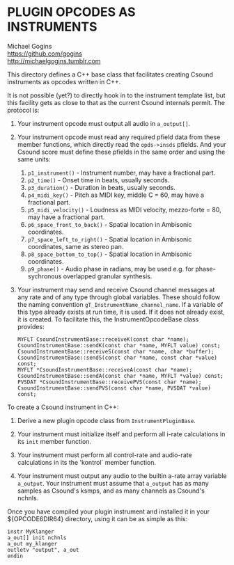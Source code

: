 # PLUGIN OPCODES AS INSTRUMENTS

Michael Gogins<br>
https://github.com/gogins<br>
http://michaelgogins.tumblr.com

This directory defines a C++ base class that facilitates creating Csound 
instruments as opcodes written in C++.

It is not possible (yet?) to directly hook in to the instrument template list, 
but this facility gets as close to that as the current Csound internals 
permit. The protocol is:

1. Your instrument opcode must output all audio in `a_output[]`.
2. Your instrument opcode must read any required pfield data from these member 
functions, which directly read the `opds->insds` pfields. And your Csound score 
must define these pfields in the same order and using the same units:

   1. `p1_instrument()` - Instrument number, may have a fractional part.
   2. `p2_time()` - Onset time in beats, usually seconds.
   2. `p3_duration()` - Duration in beats, usually seconds.
   2. `p4_midi_key()` - Pitch as MIDI key, middle C = 60, may have a fractional part.
   2. `p5_midi_velocity()` - Loudness as MIDI velocity, mezzo-forte = 80, may have a fractional part.
   2. `p6_space_front_to_back()` - Spatial location in Ambisonic coordinates.
   2. `p7_space_left_to_right()` - Spatial location in Ambisonic coordinates, same 
        as stereo pan.
   2.  `p8_space_bottom_to_top()` - Spatial location in Ambisonic coordinates.
   2.  `p9_phase()` - Audio phase in radians, may be used e.g. for 
        phase-sychronous overlapped granular synthesis.
3.  Your instrument may send and receive Csound channel messages at any rate 
    and of any type through global variables. These should follow the naming 
    convention `gT_InstrumentName_channel_name`. If a variable of this type 
    already exists at run time, it is used. If it does not already exist, it 
    is created. To facilitate this, the InstrumentOpcodeBase class provides:
    ```   
    MYFLT CsoundInstrumentBase::receiveK(const char *name);
    CsoundInstrumentBase::sendK(const char *name, MYFLT value) const;
    CsoundInstrumentBase::receiveS(const char *name, char *buffer);
    CsoundInstrumentBase::sendS(const char *name, const char *value) const;
    MYFLT *CsoundInstrumentBase::receiveA(const char *name);
    CsoundInstrumentBase::sendA(const char *name, MYFLT *value) const;
    PVSDAT *CsoundInstrumentBase::receivePVS(const char *name);
    CsoundInstrumentBase::sendPVS(const char *name, PVSDAT *value) const;
    ```   
To create a Csound instrument in C++:

1.  Derive a new plugin opcode class from `InstrumentPluginBase`. 

2.  Your instrument must initialize itself and perform all i-rate calculations 
    in its `init` member function.

3.  Your instrument must perform all control-rate and audio-rate calculations 
    in its the 'kontrol` member function.

2.  Your instrument must output any audio to the builtin a-rate array variable 
    `a_output`. Your instrument must assume that `a_output` has as many samples 
    as Csound's ksmps, and as many channels as Csound's nchnls.
    
Once you have compiled your plugin instrument and installed it in your 
${OPCODE6DIR64} directory, using it can be as simple as this:
```
instr MyKlanger
a_out[] init nchnls
a_out my_klanger
outletv "output", a_out
endin
```
